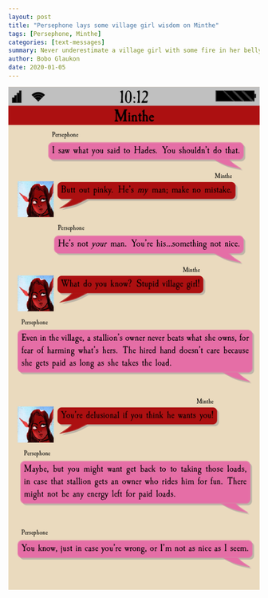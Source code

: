```yaml
---
layout: post
title: "Persephone lays some village girl wisdom on Minthe"
tags: [Persephone, Minthe]
categories: [text-messages]
summary: Never underestimate a village girl with some fire in her belly.
author: Bobo Glaukon
date: 2020-01-05
---
```


![An owner never beats their own valuable horse](/assets/img/horse.png)

